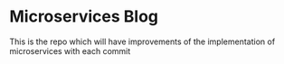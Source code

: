 # Microservices Blog
This is the repo which will have improvements of the implementation of microservices with each commit 
